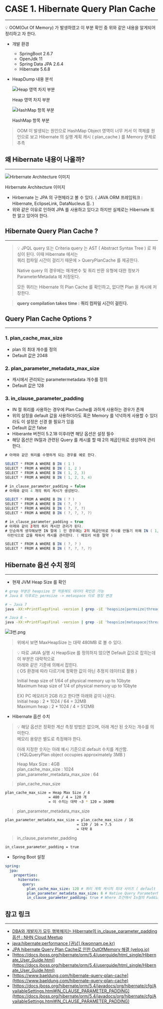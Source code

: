 # CASE 1. Hibernate Query Plan Cache

---

<aside>
💡 OOM(Out Of Memory) 가 발생하였고 이 부분 확인 중 위와 같은 내용을 알게되어 정리하고
자 한다.

</aside>

- 개발 환경
    - SpringBoot 2.6.7
    - OpenJdk 11
    - Spring Data JPA 2.6.4
    - Hibernate 5.6.8
    
- HeapDump 내용 분석
    
    ![Heap 영역 차지 부분](/assets/hibernate_query_plan_cache/1.png)
    
    Heap 영역 차지 부분
    
    ![HashMap 항목 부분](/assets/hibernate_query_plan_cache/2.png)
    
    HashMap 항목 부분
    

> OOM 이 발생되는 원인으로 HashMap Object 영역이 너무 커서 이 객체를 원인으로 보고 
Hibernate 의 실행 계획 캐시 ( plan_cache ) 를 Memory 문제로 추측
> 

## 왜 Hibernate  내용이 나올까?

---

![Hirbernate Architecture 이미지](/assets/hibernate_query_plan_cache/3.png)

Hirbernate Architecture 이미지

- Hirbernate 는 JPA 의 구현체라고 볼 수 있다. 
( JAVA ORM 프레임워크 : Hibernate, EclipseLink, DataNucleus 등. )
- 위와 같은 이유로 인하여 JPA 를 사용하고 있다고 하지만 실제로는 Hibernate 또한 알고 있어야
한다.

## Hibernate Query Plan Cache ?

---

> 💡 JPQL query 또는 Criteria query 는 AST ( Abstract Syntax Tree ) 로 파싱이 된다. 이때 Hibernate 에서는 <br>
>    쿼리 컴파일 시간이 걸리기 때문에 > QueryPlanCache 를 제공한다. 
> 
> Native query 의 경우에는 매개변수 및 쿼리 반환 유형에 대한 정보가 ParameterMetadata 에 저장된다.
> 
> 모든 쿼리는 Hibernate 의 Plan Cache 를 확인하고, 없다면 Plan 을 캐시에 저장한다. 

> **query compilation takes time : 쿼리 컴파일 시간이 걸린다.**
> 

## Query Plan Cache Options ?

---

### 1. plan_cache_max_size

- plan 의 최대 개수를 정의
- Default 값은 2048

### 2. plan_parameter_metadata_max_size

- 캐시에서 관리되는 parametermetadata 개수를 정의
- Default 값은 128

### 3. in_clause_parameter_padding

- IN 절 쿼리를 사용하는 경우에 Plan Cache를 과하게 사용하는 경우가 존재
- 위의 설정을 default 값을 사용하더라도 혹은 Memory 를 넉넉하게 사용할 수 있더라도
이 설정은 신경 쓸 필요가 있음
- Default 값은 false
- Hiberante 버전이 5.2.18 이후라면 해당 옵션은 설정 필수
- 해당 옵션은 IN절과 관련된 Query 를 캐시를 할 때 2의 제곱단위로 생성하여 관리한다.

```java
# 아래와 같은 쿼리를 수행하게 되는 경우를 예로 한다.

SELECT * FROM A WHERE B IN ( 1 )
SELECT * FROM A WHERE B IN ( 1, 2 )
SELECT * FROM A WHERE B IN ( 1, 2, 3)
SELECT * FROM A WHERE B IN ( 1, 2, 3, 4)

# in_clause_parameter_padding = false
# 아래와 같이 4 개의 쿼리 캐시가 생성된다.

SELECT * FROM A WHERE B IN ( ? ) 
SELECT * FROM A WHERE B IN ( ?, ? ) 
SELECT * FROM A WHERE B IN ( ?, ?, ?)
SELECT * FROM A WHERE B IN ( ?, ?, ?, ?)

# in_clause_parameter_padding = true
# 아래와 같이 2개의 쿼리 캐시만 관리가 된다.
# 단순하게 생각해보면 IN 절에 1 인 경우에는 2의 제곱단위로 캐시를 만들기 위해 IN ( 1, 1 ) 
 이런식으로 값을 채워서 캐시를 관리한다. ( 메모리 비용 절약 )

SELECT * FROM A WHERE B IN ( ?, ? )
SELECT * FROM A WHERE B IN ( ?, ?, ?, ?)
```

## Hibernate 옵션 수치 정의

---

- 현재 JVM Heap Size 를 확인

```bash
# grep 부분은 heapsize 만 적용해도 데이터 확인은 가능
# Java 8 이후로는 permsize -> metaspace 이로 명칭 변경

# ~ Java 7
java -XX:+PrintFlagsFinal -version | grep -iE 'heapsize|permsize|threadstacksize'

# Java 8 ~
java -XX:+PrintFlagsFinal -version | grep -iE 'heapsize|metaspace|threadstacksize'
```

![3번.png](/assets/hibernate_query_plan_cache/4.png)

> 위에서 보면 MaxHeapSize 는 대략 480MB 로 볼 수 있다.
> 


> 💡 따로 JAVA 실행 시 HeapSize 를 정의하지 않으면 Default 값으로 잡히는데 이 부분은 대략적으로 <br>
>   아래와 같은 기준에 의해서 잡힌다. <br>
> ( OS 환경에 따라 다르기에 정확한 값이 아닌 추정치 데이터로 활용 ) <br>
>
> Initial heap size of 1/64 of physical memory up to 1Gbyte<br>
> Maximum heap size of 1/4 of physical memory up to 1Gbyte<br>
> 
> EX) PC 메모리가 2GB 라고 한다면 아래와 같이 나온다.<br>
> Initial heap : 2 * 1024 / 64 = 32MB<br>
> Maximum heap : 2 * 1024 / 4 = 512MB<br>


- Hibernate 옵션 수치

> 💡 해당 옵션은 정확한 계산 측정 방법은 없으며, 아래 계산 된 숫자는 개수를 의미한다. <br>
>    메모리 용량은 별도로 측정해야 한다.<br>
> 
> 아래 지정한 숫자는 아래 예시 기준으로 default 수치를 계산함.<br>
> ( HQLQueryPlan object occupies approximately 3MB ) <br>
> 
> Heap Max Size : 4GB<br>
> plan_cache_max_size : 1024 <br>
> plan_parameter_metadata_max_size : 64<br>

> plan_cache_max_size
> 

```bash
plan_cache_max_size = Heap Max Size / 4
                    = 480 / 4 = 120 개
                    = 이 수치는 대략 ~3 * 120 = 360MB
```

> plan_parameter_metadata_max_size
> 

```bash
plan_parameter_metadata_max_size = plan_cache_max_size / 16
                                 = 120 / 16 = 7.5
                                 = 대략 8
```

> in_clause_parameter_padding
> 

```bash
in_clause_parameter_padding = true
```

- Spring Boot 설정

```yaml
spring:
  jpa:
    properties:
      hibernate:
        query:
          plan_cache_max_size: 120 # 쿼리 계획 캐시의 최대 사이즈 ( default : 2048 )
          plan_parameter_metadata_max_size: 8 # Native Query ParameterMetadata 최대 사이즈 ( default : 128 )
          in_clause_parameter_padding: true # Where 조건에서 In절의 Padding Cache 사용 유무 ( default : false )
```

## 참고 링크

---

- [DBA와 개발자가 모두 행복해지는 Hibernate의 in_clause_parameter_padding 옵션 : NHN Cloud Meetup](https://meetup.nhncloud.com/posts/211)
- [java:hibernate:performance [권남] (kwonnam.pe.kr)](https://kwonnam.pe.kr/wiki/java/hibernate/performance)
- [JPA hibernate Query Plan Cache로 인한 OutOfMemory 해결 (velog.io)](https://velog.io/@recordsbeat/JPA-hibernate-Plan-Cache%EB%A1%9C-%EC%9D%B8%ED%95%9C-OutOfMemory-%ED%95%B4%EA%B2%B0)
- [https://docs.jboss.org/hibernate/orm/5.4/userguide/html_single/Hibernate_User_Guide.html](https://docs.jboss.org/hibernate/orm/5.4/userguide/html_single/Hibernate_User_Guide.html)
- [https://www.baeldung.com/hibernate-query-plan-cache](https://www.baeldung.com/hibernate-query-plan-cache)
- [https://docs.jboss.org/hibernate/orm/5.4/javadocs/org/hibernate/cfg/AvailableSettings.html#IN_CLAUSE_PARAMETER_PADDING](https://docs.jboss.org/hibernate/orm/5.4/javadocs/org/hibernate/cfg/AvailableSettings.html#IN_CLAUSE_PARAMETER_PADDING)